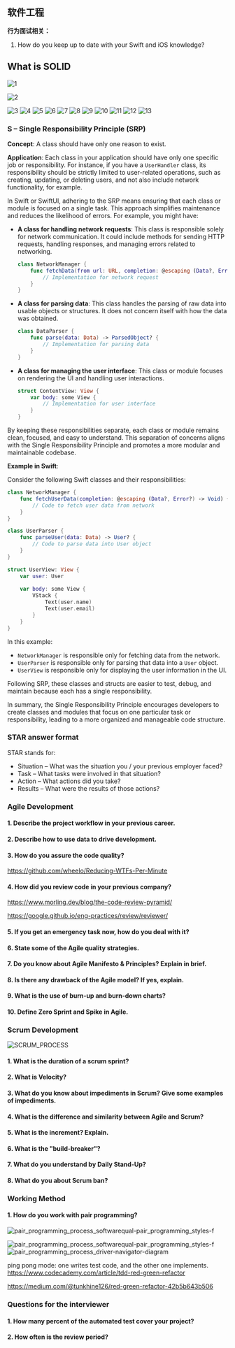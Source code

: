 ## 软件工程

**行为面试相关：**

1. How do you keep up to date with your Swift and iOS knowledge?


## What is SOLID
![1](../assets/solid/1.jpg)

![2](../assets/solid/2.jpg)

![3](../assets/solid/3.jpg)
![4](../assets/solid/4.jpg)
![5](../assets/solid/5.jpg)
![6](../assets/solid/6.jpg)
![7](../assets/solid/7.jpg)
![8](../assets/solid/8.jpg)
![9](../assets/solid/9.jpg)
![10](../assets/solid/10.jpg)
![11](../assets/solid/11.jpg)
![12](../assets/solid/12.jpg)
![13](../assets/solid/13.jpg)


 

### S – Single Responsibility Principle (SRP)

**Concept**: A class should have only one reason to exist.

**Application**: Each class in your application should have only one specific job or responsibility. For instance, if you have a `UserHandler` class, its responsibility should be strictly limited to user-related operations, such as creating, updating, or deleting users, and not also include network functionality, for example.

In Swift or SwiftUI, adhering to the SRP means ensuring that each class or module is focused on a single task. This approach simplifies maintenance and reduces the likelihood of errors. For example, you might have:

- **A class for handling network requests**: This class is responsible solely for network communication. It could include methods for sending HTTP requests, handling responses, and managing errors related to networking.
  
  ```swift
  class NetworkManager {
      func fetchData(from url: URL, completion: @escaping (Data?, Error?) -> Void) {
          // Implementation for network request
      }
  }
  ```

- **A class for parsing data**: This class handles the parsing of raw data into usable objects or structures. It does not concern itself with how the data was obtained.

  ```swift
  class DataParser {
      func parse(data: Data) -> ParsedObject? {
          // Implementation for parsing data
      }
  }
  ```

- **A class for managing the user interface**: This class or module focuses on rendering the UI and handling user interactions.

  ```swift
  struct ContentView: View {
      var body: some View {
          // Implementation for user interface
      }
  }
  ```

By keeping these responsibilities separate, each class or module remains clean, focused, and easy to understand. This separation of concerns aligns with the Single Responsibility Principle and promotes a more modular and maintainable codebase.

**Example in Swift**:

Consider the following Swift classes and their responsibilities:

```swift
class NetworkManager {
    func fetchUserData(completion: @escaping (Data?, Error?) -> Void) {
        // Code to fetch user data from network
    }
}

class UserParser {
    func parseUser(data: Data) -> User? {
        // Code to parse data into User object
    }
}

struct UserView: View {
    var user: User
    
    var body: some View {
        VStack {
            Text(user.name)
            Text(user.email)
        }
    }
}
```

In this example:
- `NetworkManager` is responsible only for fetching data from the network.
- `UserParser` is responsible only for parsing that data into a `User` object.
- `UserView` is responsible only for displaying the user information in the UI.

Following SRP, these classes and structs are easier to test, debug, and maintain because each has a single responsibility.

In summary, the Single Responsibility Principle encourages developers to create classes and modules that focus on one particular task or responsibility, leading to a more organized and manageable code structure.
 

### STAR answer format
STAR stands for: 

* Situation – What was the situation you / your previous employer faced?
* Task – What tasks were involved in that situation?
* Action – What actions did you take?
* Results – What were the results of those actions?



### Agile Development
#### 1. Describe the project workflow in your previous career.
#### 2. Describe how to use data to drive development.
#### 3. How do you assure the code quality?
https://github.com/wheelo/Reducing-WTFs-Per-Minute
 
#### 4. How did you review code in your previous company?
https://www.morling.dev/blog/the-code-review-pyramid/

https://google.github.io/eng-practices/review/reviewer/

#### 5. If you get an emergency task now, how do you deal with it?

#### 6. State some of the Agile quality strategies.

#### 7. Do you know about Agile Manifesto & Principles? Explain in brief.

#### 8. Is there any drawback of the Agile model? If yes, explain.

#### 9. What is the use of burn-up and burn-down charts?

#### 10. Define Zero Sprint and Spike in Agile.

### Scrum Development

![SCRUM_PROCESS](../assets/SCRUM_PROCESS.jpg)



#### 1. What is the duration of a scrum sprint?

#### 2. What is Velocity?

#### 3. What do you know about impediments in Scrum? Give some examples of impediments.

#### 4. What is the difference and similarity between Agile and Scrum?

#### 5. What is the increment? Explain.

#### 6. What is the "build-breaker"?

#### 7. What do you understand by Daily Stand-Up?

#### 8. What do you about Scrum ban?


### Working Method

#### 1. How do you work with pair programming?

![pair_programming_process_softwarequal-pair_programming_styles-f](../assets/pair_programming.jpg)

![pair_programming_process_softwarequal-pair_programming_styles-f](../assets/pair_programming_process_softwarequal-pair_programming_styles-f.png)
![pair_programming_process_driver-navigator-diagram](../assets/pair_programming_process_driver-navigator-diagram.png)

ping pong mode: one writes test code, and the other one implements. 
https://www.codecademy.com/article/tdd-red-green-refactor

https://medium.com/@tunkhine126/red-green-refactor-42b5b643b506



### Questions for the interviewer
#### 1. How many percent of the automated test cover your project?
#### 2. How often is the review period?
